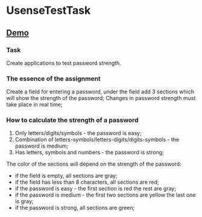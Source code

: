 # UsenseTestTask

## [Demo](https://yegorkochetkov.github.io/usense_test-task/)

### Task

Create applications to test password strength.

### The essence of the assignment

Create a field for entering a password, under the field add 3 sections which will show the strength of the password;
Changes in password strength must take place in real time;

### How to calculate the strength of a password

1. Only letters/digits/symbols - the password is easy;
2. Combination of letters-symbols/letters-digits/digits-symbols - the password is medium;
3. Has letters, symbols and numbers - the password is strong;

The color of the sections will depend on the strength of the password:

- if the field is empty, all sections are gray;
- if the field has less than 8 characters, all sections are red;
- if the password is easy - the first section is red the rest are gray;
- if the password is medium - the first two sections are yellow the last one is gray;
- if the password is strong, all sections are green;
